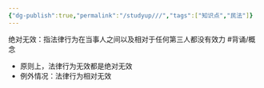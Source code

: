 ```yaml
---
{"dg-publish":true,"permalink":"/studyup///","tags":["知识点","民法"]}
---
```


绝对无效：指法律行为在当事人之间以及相对于任何第三人都没有效力 #背诵/概念 
- 原则上，法律行为无效都是绝对无效
- 例外情况：法律行为相对无效